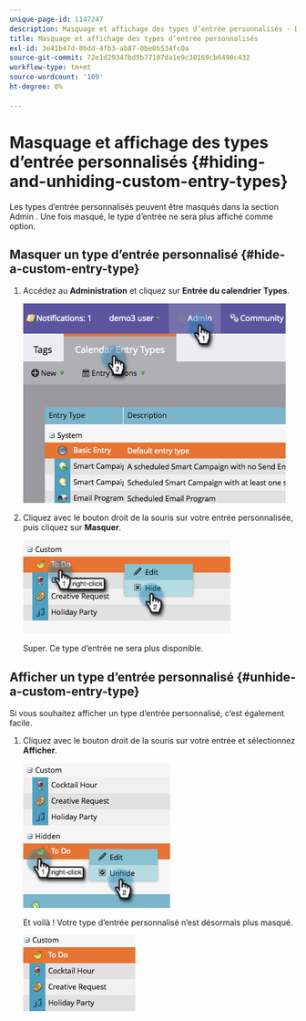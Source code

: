 ```yaml
---
unique-page-id: 1147247
description: Masquage et affichage des types d’entrée personnalisés - Documents Marketo - Documentation du produit
title: Masquage et affichage des types d’entrée personnalisés
exl-id: 3e41b47d-86dd-4fb3-ab87-0be0b534fc0a
source-git-commit: 72e1d29347bd5b77107da1e9c30169cb6490c432
workflow-type: tm+mt
source-wordcount: '109'
ht-degree: 0%

---
```


# Masquage et affichage des types d’entrée personnalisés {#hiding-and-unhiding-custom-entry-types}

Les types d’entrée personnalisés peuvent être masqués dans la section Admin . Une fois masqué, le type d’entrée ne sera plus affiché comme option.

## Masquer un type d’entrée personnalisé {#hide-a-custom-entry-type}

1. Accédez au **Administration** et cliquez sur **Entrée du calendrier** **Types**.

   ![](assets/image2014-9-24-10-3a11-3a49.png)

1. Cliquez avec le bouton droit de la souris sur votre entrée personnalisée, puis cliquez sur **Masquer**.

   ![](assets/image2014-9-24-10-3a11-3a54.png)

   Super. Ce type d’entrée ne sera plus disponible.

## Afficher un type d’entrée personnalisé {#unhide-a-custom-entry-type}

Si vous souhaitez afficher un type d’entrée personnalisé, c’est également facile.

1. Cliquez avec le bouton droit de la souris sur votre entrée et sélectionnez **Afficher**.

   ![](assets/image2014-9-24-10-3a12-3a14.png)

   Et voilà ! Votre type d’entrée personnalisé n’est désormais plus masqué.

   ![](assets/image2014-9-24-10-3a12-3a19.png)

